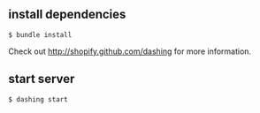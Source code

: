 install dependencies---------------------```$ bundle install```Check out http://shopify.github.com/dashing for more information.start server---------------```$ dashing start```